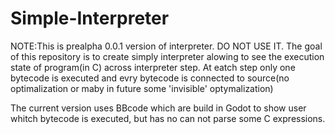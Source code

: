 # Simple-Interpreter
NOTE:This is prealpha 0.0.1 version of interpreter. DO NOT USE IT.
The goal of this repository is to create simply interpreter alowing to see the execution state of program(in C) across interpreter step.
At eatch step only one bytecode is executed and evry bytecode is connected to source(no optimalization or maby in future some 'invisible' optymalization)

The current version uses BBcode which are build in Godot to show user whitch bytecode is executed, but has no can not parse some C expressions.
